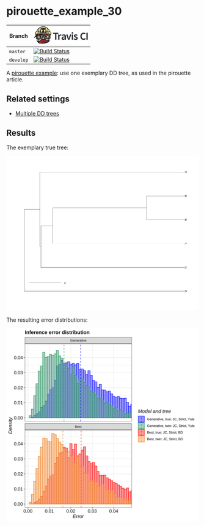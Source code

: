 # pirouette_example_30

Branch   |[![Travis CI logo](pics/TravisCI.png)](https://travis-ci.org)
---------|--------------------------------------------------------------------------------------------------------------------------------------------------------------
`master` |[![Build Status](https://travis-ci.org/richelbilderbeek/pirouette_example_30.svg?branch=master)](https://travis-ci.org/richelbilderbeek/pirouette_example_30)
`develop`|[![Build Status](https://travis-ci.org/richelbilderbeek/pirouette_example_30.svg?branch=develop)](https://travis-ci.org/richelbilderbeek/pirouette_example_30)

A [pirouette example](https://github.com/richelbilderbeek/pirouette_examples):
use one exemplary DD tree, as used in the pirouette article.

## Related settings

 * [Multiple DD trees](https://github.com/richelbilderbeek/pirouette_example_28)

## Results

The exemplary true tree:

![](example_30_314/true_tree.png)

The resulting error distributions:

![](example_30_314/errors.png)
